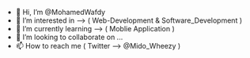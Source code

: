 - 👋 Hi, I’m @MohamedWafdy
- 👀 I’m interested in --> ( Web-Development & Software_Development )
- 🌱 I’m currently learning --> ( Moblie Application )
- 💞️ I’m looking to collaborate on ...
- 📫 How to reach me ( Twitter --> @Mido_Wheezy )
